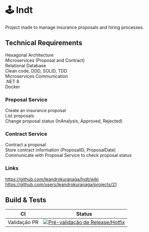 # 🕹️ Indt

Project made to manage insurance proposals and hiring processes.

## Technical Requirements

Hexagonal Architecture  
Microservices (Proposal and Contract)  
Relational Database  
Clean code, DDD, SOLID, TDD  
Microservices Communication  
.NET 8  
Docker  


### Proposal Service

Create an insurance proposal  
List proposals  
Change proposal status (InAnalysis, Approved, Rejected)  

### Contract Service

Contract a proposal  
Store contract information (ProposalID, ProposalDate)  
Communicate with Proposal Service to check proposal status  

### Links

https://github.com/leandrokuranaga/Indt/wiki
https://github.com/users/leandrokuranaga/projects/21



## Build & Tests
| CI | Status |
| --- | --- | 
| Validação PR| [![Pré-validação de Release/Hotfix](https://github.com/leandrokuranaga/anima/actions/workflows/validate-release-pr.yml/badge.svg)](https://github.com/leandrokuranaga/anima/actions/workflows/validate-release-pr.yml)
